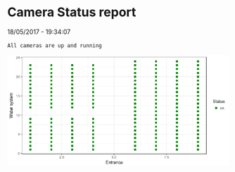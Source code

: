 Camera Status report
================
18/05/2017 - 19:34:07

    All cameras are up and running

![](camreport_files/figure-markdown_github/unnamed-chunk-2-1.png)
